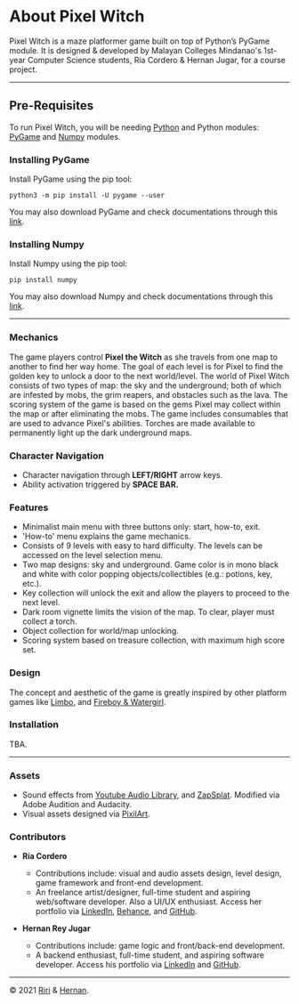 # About Pixel Witch

Pixel Witch is a maze platformer game built on top of Python’s PyGame module. It is designed & developed by Malayan Colleges Mindanao's 1st-year Computer Science students, Ria Cordero & Hernan Jugar, for a course project. 

---

## Pre-Requisites

To run Pixel Witch, you will be needing [Python](https://www.python.org/) and Python modules: [PyGame](https://www.pygame.org/) and [Numpy](https://numpy.org/) modules.

### Installing PyGame
Install PyGame using the pip tool:

   ```
   python3 -m pip install -U pygame --user
   ```
    
You may also download PyGame and check documentations through this [link](https://www.pygame.org/download.shtml).


### Installing Numpy
Install Numpy using the pip tool:

  ```
  pip install numpy
  ```
  
You may also download Numpy and check documentations through this [link](https://numpy.org/install/).

---

### Mechanics
The game players control  **Pixel the Witch** as she travels from one map to another to find her way home. The goal of each level is for Pixel to find the golden key to unlock a door to the next world/level. The world of Pixel Witch consists of two types of map: the sky and the underground; both of which are infested by mobs, the grim reapers, and obstacles such as the lava. The scoring system of the game is based on the gems Pixel may collect within the map or after eliminating the mobs. The game includes consumables that are used to advance Pixel's abilities. Torches are made available to permanently light up the dark underground maps.

### Character Navigation
- Character navigation through **LEFT/RIGHT** arrow keys.
- Ability activation triggered by **SPACE BAR.** 

### Features
- Minimalist main menu with three buttons only: start, how-to, exit.
- 'How-to' menu explains the game mechanics.
- Consists of 9 levels with easy to hard difficulty. The levels can be accessed on the level selection menu.
- Two map designs: sky and underground. Game color is in mono black and white with color popping objects/collectibles (e.g.: potions, key, etc.).
- Key collection will unlock the exit and allow the players to proceed to the next level.
- Dark room vignette limits the vision of the map. To clear, player must collect a torch.
- Object collection for world/map unlocking.
- Scoring system based on treasure collection, with maximum high score set.

### Design
The concept and aesthetic of the game is greatly inspired by other platform games like [Limbo](https://store.steampowered.com/app/48000/LIMBO/), and [Fireboy & Watergirl](https://play.google.com/store/apps/details?id=com.myappz.firegirlWaterboy&hl=en_US&gl=US).

### Installation
TBA.

---

### Assets
- Sound effects from [Youtube Audio Library](https://studio.youtube.com/channel/UCDJfE_mJSOztzsQwczVL1_g/music), and [ZapSplat](https://www.zapsplat.com/). Modified via Adobe Audition and Audacity.
- Visual assets designed via [PixilArt](https://www.pixilart.com/draw).

### Contributors
- **Ria Cordero**
  - Contributions include: visual and audio assets design, level design, game framework and front-end development.
  - An freelance artist/designer, full-time student and aspiring web/software developer. Also a UI/UX enthusiast. Access her portfolio via [LinkedIn](https://www.linkedin.com/in/riritheartist/), [Behance](https://www.behance.net/riritheartist), and [GitHub](https://github.com/riaacordero).

- **Hernan Rey Jugar**
  - Contributions include: game logic and front/back-end development.
  - A backend enthusiast, full-time student, and aspiring software developer. Access his portfolio via [LinkedIn](https://www.linkedin.com/in/hernanjugar/) and [GitHub](https://github.com/hrjugar).
  
---
  
© 2021 [Riri](https://github.com/riaacordero) & [Hernan](https://github.com/hrjugar).
